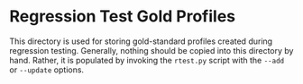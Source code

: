 
# Regression Test Gold Profiles

This directory is used for storing gold-standard profiles created
during regression testing. Generally, nothing should be copied into
this directory by hand. Rather, it is populated by invoking the
`rtest.py` script with the `--add` or `--update` options.

